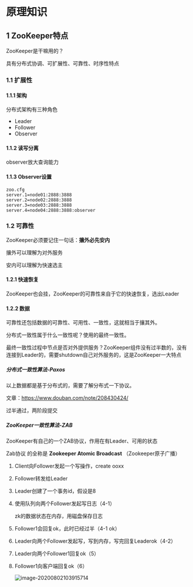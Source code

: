 # 原理知识

## 1 ZooKeeper特点

ZooKeeper是干嘛用的？

具有分布式协调、可扩展性、可靠性、时序性特点

### 1.1 扩展性

#### 1.1.1 架构

分布式架构有三种角色

- Leader
- Follower
- Observer

#### 1.1.2 读写分离

observer放大查询能力

#### 1.1.3 Observer设置

```
zoo.cfg
server.1=node01:2888:3888
server.2=node02:2888:3888
server.3=node03:2888:3888
server.4=node04:2888:3888:observer
```

### 1.2 可靠性

ZooKeeper必须要记住一句话：**攘外必先安内**

攘外可以理解为对外服务

安内可以理解为快速选主

#### 1.2.1 快速恢复

ZooKeeper也会挂，ZooKeeper的可靠性来自于它的快速恢复，选出Leader

#### 1.2.2 数据

可靠性还包括数据的可靠性、可用性、一致性，这就相当于攘其外。

分布式一致性属于什么一致性呢？使用的最终一致性。

最终一致性过程中节点是否对外提供服务？ZooKeeper组件没有过半数的，没有连接到Leader的，需要shutdown自己对外服务的，这是ZooKeeper一大特点

##### 分布式一致性算法-Paxos

以上数据都是基于分布式的，需要了解分布式一下协议。

文章：https://www.douban.com/note/208430424/

过半通过，两阶段提交

##### ZooKeeper一致性算法-ZAB

ZooKeeper有自己的一个ZAB协议，作用在有Leader、可用的状态

Zab协议 的全称是 **Zookeeper Atomic Broadcast** （Zookeeper原子广播）

1. Client向Follower发起一个写操作，create ooxx

2. Follower转发给Leader

3. Leader创建了一个事务id，假设是8

4. 使用队列向两个Follower发起写日志（4-1）

   zk的数据状态在内存，用磁盘保存日志

5. Follower1会回复ok，此时已经过半（4-1 ok）

6. Leader向两个Follower发起写，写到内存，写完回复Leaderok（4-2）

7. Leader向两个Follower1回复ok（5）

8. Follower1向客户端回复ok（6）

   ![image-20200802103915714](https://yeyangshu-picgo.oss-cn-shanghai.aliyuncs.com/img/image-20200802103915714.png)

